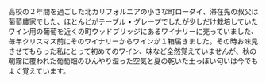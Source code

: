 高校の２年間を過ごした北カリフォルニアの小さな町ローダイ、滞在先の叔父は葡萄農家でした、ほとんどがテーブル • グレープでしたが少しだけ栽培していたワイン用の葡萄を近くの町ウッドブリッジにあるワイナリーに売っていました、毎年クリスマス前にそのワイナリーからワインが１箱届きました。その時お味見させてもらった私にとって初めてのワイン、味など全然覚えていませんが、秋の朝霧に覆われた葡萄畑のひんやり湿った空気と夏の乾いた土っぽい匂いは今でもよく覚えています。